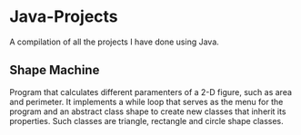# Java-Projects
A compilation of all the projects I have done using Java.

## Shape Machine
Program that calculates different paramenters of a 2-D figure, such as area and perimeter. It implements a while loop that serves as the menu for the program and an abstract class shape to create new classes that inherit its properties. Such classes are triangle, rectangle and circle shape classes.
